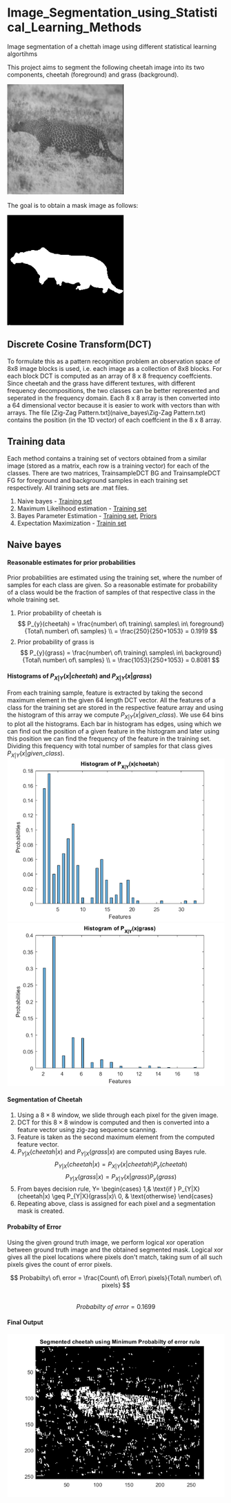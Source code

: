 # Image_Segmentation_using_Statistical_Learning_Methods
Image segmentation of a chettah image using different statistical learning algortihms

This project aims to segment the following cheetah image into its two components, cheetah (foreground) and grass (background).

![cheetah](naive_bayes\cheetah.bmp)

The goal is to obtain a mask image as follows:

![cheetah](naive_bayes\cheetah_mask.bmp)

## Discrete Cosine Transform(DCT)
To formulate this as a pattern recognition problem an observation space of 8x8 image blocks is used, i.e. each image as a collection of 8x8 blocks.
For each block DCT is computed as an array of 8 x 8 frequency coeffcients. Since cheetah and the grass have different
textures, with different frequency decompositions, the two classes can be better represented and seperated in the
frequency domain. Each 8 x 8 array is then converted into a 64 dimensional vector because it is easier
to work with vectors than with arrays. The file [Zig-Zag Pattern.txt](naive_bayes\Zig-Zag Pattern.txt) contains the position (in the 1D vector) of each coeffcient in the 8 x 8 array.

## Training data
Each method contains a training set of vectors obtained from a similar image (stored as a matrix, each row is a training vector) for each
of the classes. There are two matrices, TrainsampleDCT BG and TrainsampleDCT FG for foreground
and background samples in each training set respectively. All training sets are .mat files.
1. Naive bayes - [Training set](naive_bayes\TrainingSamplesDCT_8.mat)
2. Maximum Likelihood estimation - [Training set](maximum_likelihood_estimation\TrainingSamplesDCT_8_new.mat)
3. Bayes Parameter Estimation - [Training set](bayesian_parameter_estimation\TrainingSamplesDCT_subsets_8.mat), [Priors](bayesian_parameter_estimation\Prior_1.mat)
4. Expectation Maximization - [Trainin set](expectation_maximization\TrainingSamplesDCT_8_new.mat)

## Naive bayes
#### Reasonable estimates for prior probabilities
Prior probabilities are estimated using the training set, where the number of samples for each class are given. So a reasonable estimate for probability of a
class would be the fraction of samples of that respective class in the whole training set.
1. Prior probability of cheetah is 
	$$
	P_{y}(cheetah) = \frac{number\ of\ training\ samples\ in\ foreground}{Total\ number\ of\ samples} \\
	               = \frac{250}{250+1053} = 0.1919
	$$
2. Prior probability of grass is 
	$$
	P_{y}(grass) = \frac{number\ of\ training\ samples\ in\ background}{Total\ number\ of\ samples} \\
	               = \frac{1053}{250+1053} = 0.8081
	$$

#### Histograms of $P_{X|Y}(x|cheetah)$ and $P_{X|Y}(x|grass)$
From each training sample, feature is extracted by taking the second maximum element in the given 64 length DCT vector. All the features of a class for the training set are stored in the respective feature array and using the histogram of this array we compute $P_{X|Y}(x|given\_class)$. We use 64 bins to plot all the histograms. Each bar in histogram has edges, using which we can find out the position of a given feature in the histogram and later using this position we can find the frequency of the feature in the training set. Dividing this frequency with total number of samples for that class gives $P_{X|Y}(x|given\_class)$.
![Histogram cheetah](naive_bayes\results\b_cheetah.png)
![Histogram grass](naive_bayes\results\b_grass.png)

#### Segmentation of Cheetah
1. Using a $8\times8$ window, we slide through each pixel for the given image.
2. DCT for this $8\times8$ window is computed and then is converted into a feature vector using zig-zag sequence scanning.
3. Feature is taken as the second maximum element from the computed feature vector.
4. $P_{Y|X}(cheetah|x)$ and $P_{Y|X}(grass|x)$ are computed using Bayes rule.
	        $$P_{Y|X}(cheetah|x) = P_{X|Y}(x|cheetah)P_{y}(cheetah)$$
	        $$P_{Y|X}(grass|x) = P_{X|Y}(x|grass)P_{y}(grass)$$
5. From bayes decision rule,
            Y= 
                \begin{cases}
                    1,& \text{if } P_{Y|X}(cheetah|x) \geq P_{Y|X}(grass|x)\\
                    0,              & \text{otherwise}
                \end{cases}
6. Repeating above, class is assigned for each pixel and a segmentation mask is created.

#### Probabilty of Error
Using the given ground truth image, we perform logical xor operation between ground truth image and the obtained segmented mask. Logical xor gives all the pixel locations where pixels don't match, taking sum of all such pixels gives the count of error pixels.

$$
Probabilty\ of\ error = \frac{Count\ of\ Error\ pixels}{Total\ number\ of\ pixels} 
$$	
$$Probabilty\ of\ error =  0.1699$$

#### Final Output
![output](naive_bayes\results\out.png)

